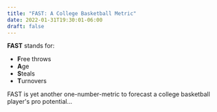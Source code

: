 ```yaml
---
title: "FAST: A College Basketball Metric"
date: 2022-01-31T19:30:01-06:00
draft: false
---
```


**FAST** stands for:
- **F**ree throws
- **A**ge
- **S**teals
- **T**urnovers

FAST is yet another one-number-metric to forecast a college basketball player's pro potential...